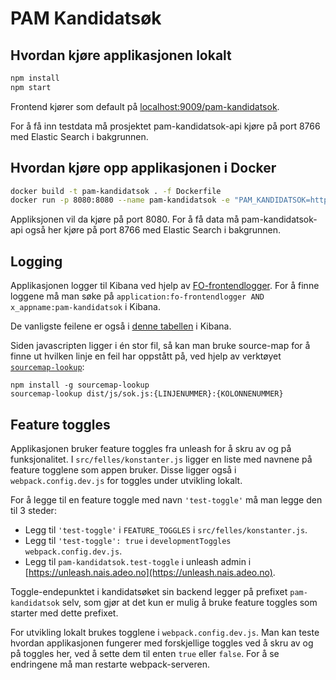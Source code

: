 # PAM Kandidatsøk

## Hvordan kjøre applikasjonen lokalt

```sh 
npm install
npm start
```

Frontend kjører som default på [localhost:9009/pam-kandidatsok](localhost:9009/pam-kandidatsok).

For å få inn testdata må prosjektet pam-kandidatsok-api kjøre på port 8766 med Elastic Search i bakgrunnen.


## Hvordan kjøre opp applikasjonen i Docker

```sh
docker build -t pam-kandidatsok . -f Dockerfile
docker run -p 8080:8080 --name pam-kandidatsok -e "PAM_KANDIDATSOK=http://localhost:8766/rest/kandidatsok/ -t pam-kandidatsok
```

Appliksjonen vil da kjøre på port 8080. For å få data må pam-kandidatsok-api også her kjøre på port 8766 med Elastic Search i bakgrunnen.


## Logging

Applikasjonen logger til Kibana ved hjelp av [FO-frontendlogger](https://github.com/navikt/fo-frontendlogger).
For å finne loggene må man søke på `application:fo-frontendlogger AND x_appname:pam-kandidatsok` i Kibana.

De vanligste feilene er også i [denne tabellen][1] i Kibana.

Siden javascripten ligger i én stor fil, så kan man bruke source-map for å finne ut
hvilken linje en feil har oppstått på, ved hjelp av verktøyet [`sourcemap-lookup`](https://www.npmjs.com/package/sourcemap-lookup):

```
npm install -g sourcemap-lookup
sourcemap-lookup dist/js/sok.js:{LINJENUMMER}:{KOLONNENUMMER}
```

## Feature toggles

Applikasjonen bruker feature toggles fra unleash for å skru av og på funksjonalitet.
I `src/felles/konstanter.js` ligger en liste med navnene på feature togglene som appen bruker.
Disse ligger også i `webpack.config.dev.js` for toggles under utvikling lokalt.

For å legge til en feature toggle med navn `'test-toggle'` må man legge den til 3 steder:

- Legg til `'test-toggle'` i `FEATURE_TOGGLES` i `src/felles/konstanter.js`.
- Legg til `'test-toggle': true` i `developmentToggles` `webpack.config.dev.js`.
- Legg til `pam-kandidatsok.test-toggle` i unleash admin i [https://unleash.nais.adeo.no](https://unleash.nais.adeo.no).

Toggle-endepunktet i kandidatsøket sin backend legger på prefixet `pam-kandidatsok` selv,
som gjør at det kun er mulig å bruke feature toggles som starter med dette prefixet.

For utvikling lokalt brukes togglene i `webpack.config.dev.js`.
Man kan teste hvordan applikasjonen fungerer med forskjellige toggles ved å skru av og på
toggles her, ved å sette dem til enten `true` eller `false`.
For å se endringene må man restarte webpack-serveren.

[1]: https://logs.adeo.no/app/kibana#/visualize/edit/5778a2f0-963f-11e8-829c-67cd76ba3446?_g=%28refreshInterval%3A%28display%3AOff%2Cpause%3A!f%2Cvalue%3A0%29%2Ctime%3A%28from%3Anow-24h%2Cmode%3Aquick%2Cto%3Anow%29%29%29

